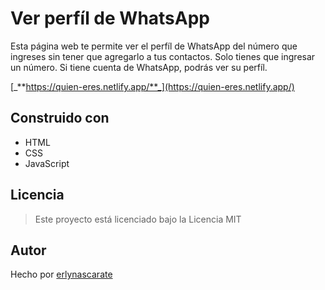 # Ver perfíl de WhatsApp

Esta página web te permite ver el perfíl de WhatsApp del número que ingreses sin tener que agregarlo a tus contactos. Solo tienes que ingresar un número. Si tiene cuenta de WhatsApp, podrás ver su perfíl.

[_**https://quien-eres.netlify.app/**_](https://quien-eres.netlify.app/)

## Construido con

-   HTML
-   CSS
-   JavaScript

## Licencia

> Este proyecto está licenciado bajo la Licencia MIT

## Autor

Hecho por [erlynascarate](https://twitter.com/erlynascarate "Erlyn Ascarate")
